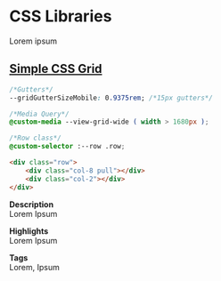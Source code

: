 # CSS Libraries
Lorem ipsum

## [Simple CSS Grid](https://www.npmjs.com/package/brkstn-grid-cssnext)

```css
/*Gutters*/
--gridGutterSizeMobile: 0.9375rem; /*15px gutters*/

/*Media Query*/
@custom-media --view-grid-wide ( width > 1680px );

/*Row class*/
@custom-selector :--row .row;
```

```html
<div class="row">
    <div class="col-8 pull"></div>
    <div class="col-2"></div>
</div>
```

__Description__  
Lorem Ipsum

__Highlights__  
Lorem Ipsum

__Tags__  
Lorem, Ipsum
